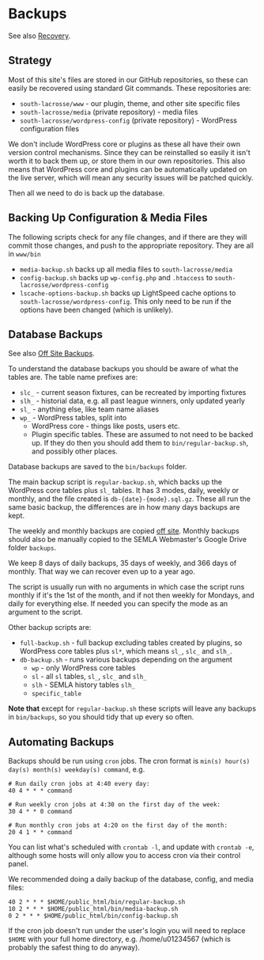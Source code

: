 # Backups

See also [Recovery](recovery.md).

## Strategy

Most of this site's files are stored in our GitHub repositories, so these can easily be recovered using standard Git commands. These repositories are:

* `south-lacrosse/www` - our plugin, theme, and other site specific files
* `south-lacrosse/media` (private repository) - media files
* `south-lacrosse/wordpress-config` (private repository) - WordPress configuration files

We don't include WordPress core or plugins as these all have their own version control mechanisms. Since they can be reinstalled so easily it isn't worth it to back them up, or store them in our own repositories. This also means that WordPress core and plugins can be automatically updated on the live server, which will mean any security issues will be patched quickly.

Then all we need to do is back up the database.

## Backing Up Configuration & Media Files

The following scripts check for any file changes, and if there are they will commit those changes, and push to the appropriate repository. They are all in `www/bin`

* `media-backup.sh` backs up all media files to `south-lacrosse/media`
* `config-backup.sh` backs up `wp-config.php` and `.htaccess` to `south-lacrosse/wordpress-config`
* `lscache-options-backup.sh` backs up LightSpeed cache options to `south-lacrosse/wordpress-config`. This only need to be run if the options have been changed (which is unlikely).

## Database Backups

See also [Off Site Backups](off-site-backups.md).

To understand the database backups you should be aware of what the tables are. The table name prefixes are:

* `slc_` - current season fixtures, can be recreated by importing fixtures
* `slh_` - historial data, e.g. all past league winners, only updated yearly
* `sl_` - anything else, like team name aliases
* `wp_` - WordPress tables, split into
    * WordPress core - things like posts, users etc.
    * Plugin specific tables. These are assumed to not need to be backed up. If they do then you should add them to `bin/regular-backup.sh`, and possibly other places.

Database backups are saved to the `bin/backups` folder.

The main backup script is `regular-backup.sh`, which backs up the WordPress core tables plus `sl_` tables. It has 3 modes, daily, weekly or monthly, and the file created is `db-{date}-{mode}.sql.gz`. These all run the same basic backup, the differences are in how many days backups are kept.

The weekly and monthly backups are copied [off site](off-site-backups.md). Monthly backups should also be manually copied to the SEMLA Webmaster's Google Drive folder `backups`.

We keep 8 days of daily backups, 35 days of weekly, and 366 days of monthly. That way we can recover even up to a year ago.

The script is usually run with no arguments in which case the script runs monthly if it's the 1st of the month, and if not then weekly for Mondays, and daily for everything else. If needed you can specify the mode as an argument to the script.

Other backup scripts are:

* `full-backup.sh` - full backup excluding tables created by plugins, so WordPress core tables plus `sl*`, which means `sl_`, `slc_` and `slh_`.
* `db-backup.sh` - runs various backups depending on the argument
    * `wp` - only WordPress core tables
    * `sl` - all `sl` tables, `sl_`, `slc_` and `slh_`
    * `slh` - SEMLA history tables `slh_`
    * `specific_table`

**Note that** except for `regular-backup.sh` these scripts will leave any backups in `bin/backups`, so you should tidy that up every so often.

## Automating Backups

Backups should be run using `cron` jobs. The cron format is `min(s) hour(s) day(s) month(s) weekday(s) command`, e.g.

```text
# Run daily cron jobs at 4:40 every day:
40 4 * * * command

# Run weekly cron jobs at 4:30 on the first day of the week:
30 4 * * 0 command

# Run monthly cron jobs at 4:20 on the first day of the month:
20 4 1 * * command
```

You can list what's scheduled with `crontab -l`, and update with `crontab -e`, although some hosts will only allow you to access cron via their control panel.

We recommended doing a daily backup of the database, config, and media files:

```text
40 2 * * * $HOME/public_html/bin/regular-backup.sh
10 2 * * * $HOME/public_html/bin/media-backup.sh
0 2 * * * $HOME/public_html/bin/config-backup.sh
```

If the cron job doesn't run under the user's login you will need to replace `$HOME` with your full home directory, e.g. /home/u01234567 (which is probably the safest thing to do anyway).
